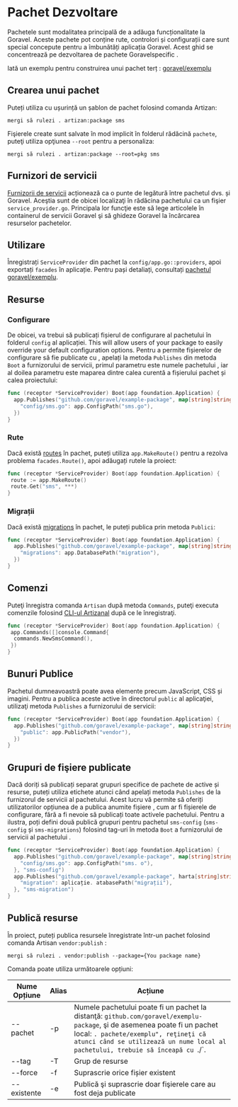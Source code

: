 # Pachet Dezvoltare

Pachetele sunt modalitatea principală de a adăuga funcționalitate la Goravel. Aceste pachete pot conține rute, controlori și configurații
care sunt special concepute pentru a îmbunătăți aplicația Goravel. Acest ghid se concentrează pe dezvoltarea de pachete
Goravelspecific .

Iată un exemplu pentru construirea unui pachet terț
: [goravel/exemplu](https://github.com/goravel/example-package)

## Crearea unui pachet

Puteți utiliza cu ușurință un șablon de pachet folosind comanda Artizan:

```shell
mergi să rulezi . artizan:package sms
```

Fişierele create sunt salvate în mod implicit în folderul rădăcină `pachete`, puteţi utiliza opţiunea `--root` pentru a personaliza:

```shell
mergi să rulezi . artizan:package --root=pkg sms
```

## Furnizori de servicii

[Furnizorii de servicii](../foundation/providers) acționează ca o punte de legătură între pachetul dvs. și Goravel.
Aceştia sunt de obicei localizaţi în rădăcina pachetului ca un fişier `service_provider.go`. Principala lor funcţie este să lege articolele
în containerul de servicii Goravel şi să ghideze Goravel la încărcarea resurselor pachetelor.

## Utilizare

Înregistrați `ServiceProvider` din pachet la `config/app.go::providers`, apoi exportați `facades` în aplicație.
Pentru pași detaliați, consultați [pachetul goravel/exemplu](https://github.com/goravel/example-package).

## Resurse

### Configurare

De obicei, va trebui să publicați fișierul de configurare al pachetului în folderul `config` al aplicației. This will
allow users of your package to easily override your default configuration options. Pentru a permite fișierelor de configurare să fie publicate cu
, apelați la metoda `Publishes` din metoda `Boot` a furnizorului de servicii, primul parametru este numele pachetului
, iar al doilea parametru este maparea dintre calea curentă a fișierului pachet și calea proiectului:

```go
func (receptor *ServiceProvider) Boot(app foundation.Application) {
  app.Publishes("github.com/goravel/example-package", map[string]string{
    "config/sms.go": app.ConfigPath("sms.go"),
  })
}
```

### Rute

Dacă există [routes](../basic/routing) în pachet, puteți utiliza `app.MakeRoute()` pentru a rezolva problema
`facades.Route()`, apoi adăugați rutele la proiect:

```go
func (receptor *ServiceProvider) Boot(app foundation.Application) {
 route := app.MakeRoute()
 route.Get("sms", ***)
}
```

### Migrații

Dacă există [migrations](../orm/migrations) în pachet, le puteți publica prin metoda `Publici`:

```go
func (receptor *ServiceProvider) Boot(app foundation.Application) {
  app.Publishes("github.com/goravel/example-package", map[string]string{
    "migrations": app.DatabasePath("migration"),
  })
}
```

## Comenzi

Puteţi înregistra comanda `Artisan` după metoda `Commands`, puteţi executa comenzile
folosind [CLI-ul Artizanal](../advanced/artisan) după ce le înregistraţi.

```go
func (receptor *ServiceProvider) Boot(app foundation.Application) {
 app.Commands([]console.Command{
  commands.NewSmsCommand(),
 })
}
```

## Bunuri Publice

Pachetul dumneavoastră poate avea elemente precum JavaScript, CSS și imagini. Pentru a publica aceste active în directorul `public`
al aplicaţiei, utilizaţi metoda `Publishes` a furnizorului de servicii:

```go
func (receptor *ServiceProvider) Boot(app foundation.Application) {
  app.Publishes("github.com/goravel/example-package", map[string]string{
    "public": app.PublicPath("vendor"),
  })
}
```

## Grupuri de fişiere publicate

Dacă doriți să publicați separat grupuri specifice de pachete de active și resurse, puteți utiliza etichete atunci când apelați metoda
`Publishes` de la furnizorul de servicii al pachetului. Acest lucru vă permite să oferiți utilizatorilor opțiunea de a publica anumite fișiere
, cum ar fi fișierele de configurare, fără a fi nevoie să publicați toate activele pachetului. Pentru a ilustra, poți defini două
publică grupuri pentru pachetul `sms-config` (`sms-config` și `sms-migrations`) folosind tag-uri în metoda `Boot` a furnizorului de servicii al pachetului
.

```go
func (receptor *ServiceProvider) Boot(app foundation.Application) {
  app.Publishes("github.com/goravel/example-package", map[string]string{
    "config/sms.go": app.ConfigPath("sms. o"),
  }, "sms-config")
  app.Publishes("github.com/goravel/example-package", harta[string]string{
    "migration": aplicație. atabasePath("migrații"),
  }, "sms-migration")
}
```

## Publică resurse

În proiect, puteți publica resursele înregistrate într-un pachet folosind comanda Artisan `vendor:publish` :

```shell
mergi să rulezi . vendor:publish --package={You package name}
```

Comanda poate utiliza următoarele opțiuni:

| Nume Opțiune | Alias | Acțiune                                                                                                                                                                                                                                                                                                               |
| ------------ | ----- | --------------------------------------------------------------------------------------------------------------------------------------------------------------------------------------------------------------------------------------------------------------------------------------------------------------------- |
| --pachet     | -p    | Numele pachetului poate fi un pachet la distanţă: `github.com/goravel/exemplu-package`, şi de asemenea poate fi un pachet local: `. pachete/exemplu", reţineţi că atunci când se utilizează un nume local al pachetului, trebuie să înceapă cu `./\`. |
| --tag        | -T    | Grup de resurse                                                                                                                                                                                                                                                                                                       |
| --force      | -f    | Suprascrie orice fișier existent                                                                                                                                                                                                                                                                                      |
| --existente  | -e    | Publică şi suprascrie doar fişierele care au fost deja publicate                                                                                                                                                                                                                                                      |
